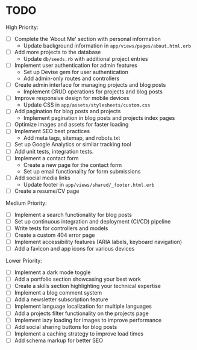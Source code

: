 # TODO

High Priority:
- [ ] Complete the 'About Me' section with personal information
  - Update background information in `app/views/pages/about.html.erb`
- [ ] Add more projects to the database
  - Update `db/seeds.rb` with additional project entries
- [ ] Implement user authentication for admin features
  - Set up Devise gem for user authentication
  - Add admin-only routes and controllers
- [ ] Create admin interface for managing projects and blog posts
  - Implement CRUD operations for projects and blog posts
- [ ] Improve responsive design for mobile devices
  - Update CSS in `app/assets/stylesheets/custom.css`
- [ ] Add pagination for blog posts and projects
  - Implement pagination in blog posts and projects index pages
- [ ] Optimize images and assets for faster loading
- [ ] Implement SEO best practices
  - Add meta tags, sitemap, and robots.txt
- [ ] Set up Google Analytics or similar tracking tool
- [ ] Add unit tests, integration tests.
- [ ] Implement a contact form
  - Create a new page for the contact form
  - Set up email functionality for form submissions
- [ ] Add social media links
  - Update footer in `app/views/shared/_footer.html.erb`
- [ ] Create a resume/CV page

Medium Priority:
- [ ] Implement a search functionality for blog posts
- [ ] Set up continuous integration and deployment (CI/CD) pipeline
- [ ] Write tests for controllers and models
- [ ] Create a custom 404 error page
- [ ] Implement accessibility features (ARIA labels, keyboard navigation)
- [ ] Add a favicon and app icons for various devices

Lower Priority:
- [ ] Implement a dark mode toggle
- [ ] Add a portfolio section showcasing your best work
- [ ] Create a skills section highlighting your technical expertise
- [ ] Implement a blog comment system
- [ ] Add a newsletter subscription feature
- [ ] Implement language localization for multiple languages
- [ ] Add a projects filter functionality on the projects page
- [ ] Implement lazy loading for images to improve performance
- [ ] Add social sharing buttons for blog posts
- [ ] Implement a caching strategy to improve load times
- [ ] Add schema markup for better SEO

